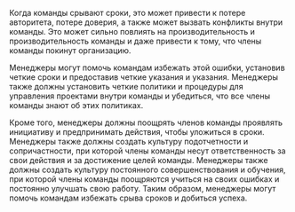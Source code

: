 Когда команды срывают сроки, это может привести к потере авторитета, потере доверия, а также может вызвать конфликты внутри команды. Это может сильно повлиять на производительность и производительность команды и даже привести к тому, что члены команды покинут организацию.

Менеджеры могут помочь командам избежать этой ошибки, установив четкие сроки и предоставив четкие указания и указания. Менеджеры также должны установить четкие политики и процедуры для управления проектами внутри команды и убедиться, что все члены команды знают об этих политиках.

Кроме того, менеджеры должны поощрять членов команды проявлять инициативу и предпринимать действия, чтобы уложиться в сроки. Менеджеры также должны создать культуру подотчетности и сопричастности, при которой члены команды несут ответственность за свои действия и за достижение целей команды. Менеджеры также должны создать культуру постоянного совершенствования и обучения, при которой члены команды поощряются учиться на своих ошибках и постоянно улучшать свою работу. Таким образом, менеджеры могут помочь командам избежать срыва сроков и добиться успеха.